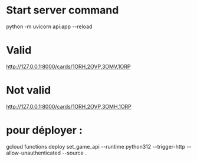 # Start server command

python -m uvicorn api:app --reload


# Valid
http://127.0.0.1:8000/cards/1ORH,2OVP,3OMV,1ORP

# Not valid
http://127.0.0.1:8000/cards/1ORH,2OVP,3OMH,1ORP

# pour déployer : 
gcloud functions deploy set_game_api   --runtime python312   --trigger-http   --allow-unauthenticated   --source .
